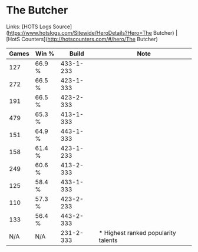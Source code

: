 # The Butcher

Links: [HOTS Logs Source](https://www.hotslogs.com/Sitewide/HeroDetails?Hero=The Butcher) | [HotS Counters](http://hotscounters.com/#/hero/The Butcher)

Games  | Win %  | Build     | Note
-----  | -----  | -----     | ----
127    | 66.9 % | 433-1-233 | 
272    | 66.5 % | 423-1-333 | 
191    | 66.5 % | 423-2-333 | 
479    | 65.3 % | 413-1-333 | 
151    | 64.9 % | 443-1-333 | 
158    | 61.4 % | 423-1-233 | 
249    | 60.6 % | 413-2-333 | 
125    | 58.4 % | 433-1-333 | 
110    | 57.3 % | 423-2-233 | 
133    | 56.4 % | 443-2-333 | 
N/A    | N/A    | 231-2-333 | * Highest ranked popularity talents

